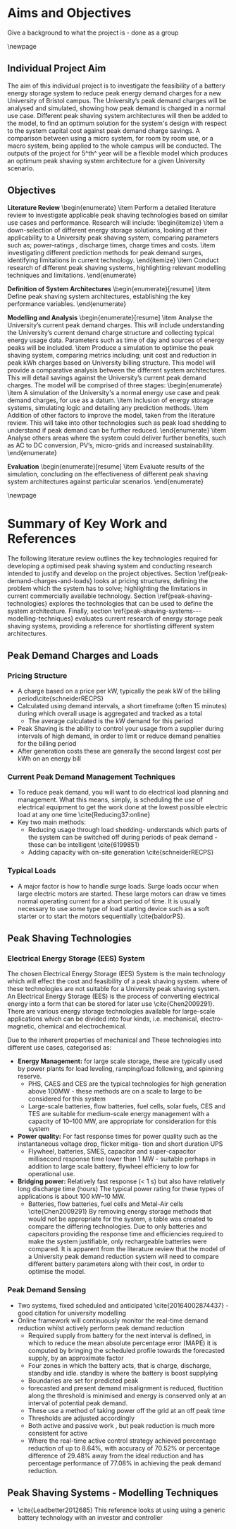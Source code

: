 # Aims and Objectives

Give a background to what the project is - done as a group

\newpage

## Individual Project Aim

The aim of this individual project is to investigate the feasibility of a battery energy storage system to reduce peak energy demand charges for a new University of Bristol campus. The University’s peak demand charges will be analysed and simulated, showing how peak demand is charged in a normal use case. Different peak shaving system architectures will then be added to the model, to find an optimum solution for the system's design with respect to the system capital cost against peak demand charge savings. A comparison between using a micro system, for room by room use, or a macro system, being applied to the whole campus will be conducted. The outputs of the project for 5^th^ year will be a flexible model which produces an optimum peak shaving system architecture for a given University scenario.

## Objectives

**Literature Review**
\begin{enumerate}
\item Perform a detailed literature review to investigate applicable peak shaving technologies based on similar use cases and performance. Research will include:
    \begin{itemize}
 \item a down-selection of different energy storage solutions, looking at their applicability to a University peak shaving system, comparing parameters such as; power-ratings , discharge times, charge times and costs.
\item investigating different prediction methods for peak demand surges, identifying limitations in current technology.
    \end{itemize}
\item Conduct research of different peak shaving systems, highlighting relevant modelling techniques and limitations.
\end{enumerate}

**Definition of System Architectures**
\begin{enumerate}[resume]
\item Define peak shaving system architectures, establishing the key performance variables.
\end{enumerate}

**Modelling and Analysis**
\begin{enumerate}[resume]
\item Analyse the University’s current peak demand charges. This will include understanding the University’s current demand charge structure and collecting typical energy usage data. Parameters such as time of day and sources of energy peaks will be included.
\item Produce a simulation to optimise the peak shaving system, comparing metrics including; unit cost and reduction in peak kWh charges based on University billing structure. This model will provide a comparative analysis between the different system architectures. This will detail savings against the University’s current peak demand charges. The model will be comprised of three stages:
\begin{enumerate}
\item A simulation of the University's a normal energy use case and peak demand charges, for use as a datum.
\item Inclusion of energy storage systems, simulating logic and detailing any prediction methods.
\item Addition of other factors to improve the model, taken from the literature review. This will take into other technologies such as peak load shedding to understand if peak demand can be further reduced.
\end{enumerate}
\item Analyse others areas where the system could deliver further benefits, such as AC to DC conversion, PV’s, micro-grids and increased sustainability.
\end{enumerate}

**Evaluation**
\begin{enumerate}[resume]
\item Evaluate results of the simulation, concluding on the effectiveness of different peak shaving system architectures against particular scenarios.
\end{enumerate}

\newpage
# Summary of Key Work and References

The following literature review outlines the key technologies required for developing a optimised peak shaving system and conducting research intended to justify and develop on the project objectives. Section \ref{peak-demand-charges-and-loads} looks at pricing structures, defining the problem which the system has to solve; highlighting the limitations in current commercially available technology.  Section \ref{peak-shaving-technologies} explores the technologies that can be used to define the system architecture. Finally, section \ref{peak-shaving-systems---modelling-techniques} evaluates current research of energy storage peak shaving systems, providing a reference for shortlisting different system architectures.

## Peak Demand Charges and Loads

### Pricing Structure
* A charge based on a price per kW, typically the peak kW of the billing period\cite{schneiderRECPS}
* Calculated using demand intervals, a short timeframe (often 15 minutes) during which overall usage is aggregated and tracked as a total
    * The average calculated is the kW demand for this period
* Peak Shaving is the ability to control your usage from a supplier during intervals of high demand, in order to limit or reduce demand penalties for the billing period
* After generation costs these are generally the second largest cost per kWh on an energy bill

### Current Peak Demand Management Techniques

* To reduce peak demand, you will want to do electrical load planning and management. What this means, simply, is scheduling the use of electrical equipment to get the work done at the lowest possible electric load at any one time \cite{Reducing37:online}
* Key two main methods:
    * Reducing usage through load shedding- understands which parts of the system can be switched off during periods of peak demand  - these can be intelligent \cite{6199851}
    * Adding capacity with on-site generation \cite{schneiderRECPS}

### Typical Loads

* A major factor is how to handle surge loads. Surge loads occur when large electric motors are started. These large motors can draw  ve times normal operating current for a short period of time. It is usually necessary to use some type of load starting device such as a soft starter or to start the motors sequentially \cite{baldorPS}.

## Peak Shaving Technologies


### Electrical Energy Storage (EES) System

The chosen Electrical Energy Storage (EES) System is the main technology which will effect the cost and feasibility of a peak shaving system. where of these technologies are not suitable for a University peak shaving system. An Electrical Energy Storage (EES) is the process of converting electrical energy into a form that can be stored for later use \cite{Chen2009291}. There are various energy storage technologies available for large-scale applications which can be divided into four kinds, i.e. mechanical, electro-magnetic, chemical and electrochemical.

Due to the inherent properties of mechanical and These technologies into different use cases, categorised as:

* **Energy Management:** for large scale storage, these are typically used by power plants for load leveling, ramping/load following, and spinning reserve.
    * PHS, CAES and CES are the typical technologies for high generation above 100MW - these methods are on a scale to large to be considered for this system
    * Large-scale batteries, flow batteries, fuel cells, solar fuels, CES and TES are suitable for medium-scale energy management with a capacity of 10–100 MW, are appropriate for consideration for this system
* **Power quality:** For fast response times for power quality such as the instantaneous voltage drop, flicker mitiga- tion and short duration UPS
    * Flywheel, batteries, SMES, capacitor and super-capacitor millisecond response time lower than 1 MW - suitable perhaps in addition to large scale battery, flywheel efficieny to low for operational use.
* **Bridging power:** Relatively fast response (< 1 s) but also have relatively long discharge time (hours) The typical power rating for these types of applications is about 100 kW–10 MW.
    * Batteries, flow batteries, fuel cells and Metal-Air cells
\cite{Chen2009291}
By removing energy storage methods that would not be appropriate for the system, a table was created to compare the differing technologies. Due to only batteries and capacitors providing the response time and efficiencies required to make the system justifiable, only rechargeable batteries were compared. It is apparent from the literature review that the model of a University peak demand reduction system will need to compare different battery parameters along with their cost, in order to optimise the model.

### Peak Demand Sensing

* Two systems, fixed scheduled and anticipated \cite{20164002874437} - good citation for university modelling
* Online framework will continuously monitor the real-time demand reduction whilst actively perform peak demand reduction
    * Required supply  from battery for the next interval is defined, in which to reduce the mean absolute percentage error (MAPE) it is computed by bringing the scheduled profile towards the forecasted supply, by an approximate factor
    * Four zones in which the battery acts, that is charge, discharge, standby and idle. standby is where the battery is boost supplying
    * Boundaries are set for predicted peak
    * forecasted and present demand misalignment is reduced, fluctition along the threshold is minimised and energy is conserved only at an interval of potential peak demand.
    * These use a method of taking power off the grid at an off peak time
    * Thresholds are adjusted accordingly
    * Both active and passive work , but peak reduction is much more consistent for active
    * Where the real-time active control strategy achieved percentage reduction of up to 8.64%, with accuracy of 70.52% or percentage difference of 29.48% away from the ideal reduction and has percentage performance of 77.08% in achieving the peak demand reduction.

## Peak Shaving Systems - Modelling Techniques

* \cite{Leadbetter2012685} This reference looks at using using a generic battery technology with an investor and controller
